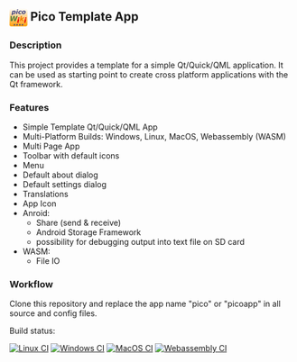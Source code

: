 ## <img align="center" width="32" height="32" src="pico.png"> Pico Template App

### Description

This project provides a template for a simple Qt/Quick/QML application. It can be used as starting point to create cross platform applications 
with the Qt framework. 

### Features

* Simple Template Qt/Quick/QML App
* Multi-Platform Builds: Windows, Linux, MacOS, Webassembly (WASM)
* Multi Page App
* Toolbar with default icons
* Menu
* Default about dialog
* Default settings dialog
* Translations
* App Icon
* Anroid:
  * Share (send & receive)
  * Android Storage Framework
  * possibility for debugging output into text file on SD card
* WASM:
  * File IO

### Workflow

Clone this repository and replace the app name "pico" or "picoapp" in all source and config files.

Build status: 

[![Linux CI](https://github.com/mneuroth/PicoTemplateApp/workflows/Linux%20CI/badge.svg)](https://github.com/mneuroth/PicoTemplateApp/actions)
[![Windows CI](https://github.com/mneuroth/PicoTemplateApp/workflows/Windows%20CI/badge.svg)](https://github.com/mneuroth/PicoTemplateApp/actions)
[![MacOS CI](https://github.com/mneuroth/PicoTemplateApp/workflows/MacOS%20CI/badge.svg)](https://github.com/mneuroth/PicoTemplateApp/actions)
[![Webassembly CI](https://github.com/mneuroth/PicoTemplateApp/workflows/WASM%20CI/badge.svg)](https://github.com/mneuroth/PicoTemplateApp/actions)
